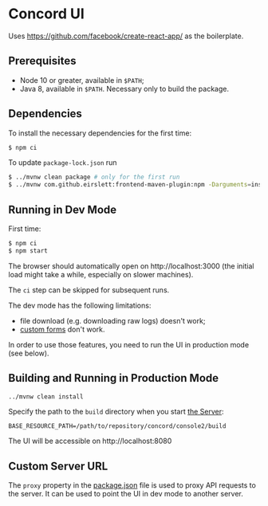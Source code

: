 # Concord UI

Uses https://github.com/facebook/create-react-app/ as the boilerplate.    

## Prerequisites

- Node 10 or greater, available in `$PATH`;
- Java 8, available in `$PATH`. Necessary only to build the package.

## Dependencies

To install the necessary dependencies for the first time:
```bash
$ npm ci
```

To update `package-lock.json` run
```bash
$ ../mvnw clean package # only for the first run
$ ../mvnw com.github.eirslett:frontend-maven-plugin:npm -Darguments=install
```

## Running in Dev Mode

First time:
```bash
$ npm ci
$ npm start
```

The browser should automatically open on http://localhost:3000
(the initial load might take a while, especially on slower machines).

The `ci` step can be skipped for subsequent runs.

The dev mode has the following limitations:
- file download (e.g. downloading raw logs) doesn't work;
- [custom forms](https://concord.walmartlabs.com/docs/getting-started/forms.html#custom) don't work.

In order to use those features, you need to run the UI in production
mode (see below).

## Building and Running in Production Mode

```bash
../mvnw clean install
```

Specify the path to the `build` directory when you start
[the Server](../server/dist):
```
BASE_RESOURCE_PATH=/path/to/repository/concord/console2/build
```

The UI will be accessible on http://localhost:8080

## Custom Server URL

The `proxy` property in the [package.json](./package.json) file is used to
proxy API requests to the server. It can be used to point the UI in dev mode to
another server.